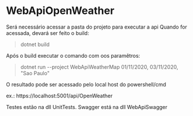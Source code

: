 # WebApiOpenWeather

Será necessário acessar a pasta do projeto para executar a api
Quando for acessada, devará ser feito o build:
> dotnet build

Após o build executar o comando com oos paramêtros:
> dotnet run --project WebApiWeatherMap 01/11/2020, 03/11/2020, "Sao Paulo"

O resultado pode ser acessado pelo local host do powershell/cmd

ex.: https://localhost:5001/api/OpenWeather

Testes estão na dll UnitTests.
Swagger está na dll WebApiSwagger
